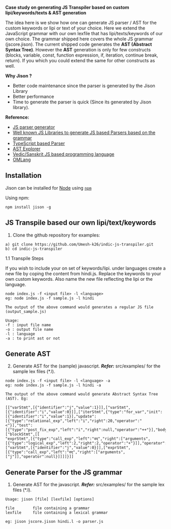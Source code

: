 **Case study on generating JS Transpiler based on custom lipi/keywords/texts & AST generation**

The idea here is we show how one can generate JS parser / AST for the custom keywords or lipi or text of your choice. Here we extend the JavaScript grammar with our own lexfile that has lipi/texts/keywords of our own choice. The grammar shipped here covers the whole JS grammar (jscore.jison). The current shipped code generates the **AST (Abstract Syntax Tree)**. However the **AST** generation is only for few constructs (blocks, variable, const, function expression, if, iteration, continue break, return). If you which you could extend the same for other constructs as well.

**Why Jison  ?**
 - Better code maintenance since the parser is generated by the Jison Library
 - Better performance
 - Time to generate the parser is quick (Since its generated by Jison library).

**Reference:**
 - [JS parser generator](https://github.com/zaach/jison)
 - [Well known JS Libraries to generate JS based Parsers based on the grammar](https://tomassetti.me/parsing-in-javascript/)
 - [TypeScript based Parser](https://github.com/basarat/demo-compiler)
 - [AST Explorer](https://astexplorer.net/)
 - [Vedic/Sanskrit JS based programming language](https://vedic-lang.github.io/)
-  [OMLang](https://omlang.com/)

Installation
------------
Jison can be installed for [Node](http://nodejs.org) using [`npm`](http://github.com/isaacs/npm/)

Using npm:

    npm install jison -g

JS Transpile based our own lipi/text/keywords
----------------------------------------------
 1. Clone the github repository for examples:
```
a) git clone https://github.com/Umesh-k26/indic-js-transpiler.git
b) cd indic-js-transpiler
```
1.1 Transpile Steps

If you wish to include your on set of keywords/lipi.
under languages create a new file by coping the content from hindi.js. Replace the keywords to your own custom keywords. Also name the new file reflecting the lipi or the language.

```
node index.js -f <input file> -l <language>
eg: node index.js -f sample.js -l hindi

The output of the above command would generates a regular JS file (output_sample.js)
```

```
Usage:
-f : input file name
-o : output file name
-l : language
-a : to print ast or not
```

Generate AST
-------------
 2. Generate AST for the (sample) javascript. ***Refer:*** src/examples/ for the sample lex files (*.l).

```
node index.js -f <input file> -l <language> -a
eg: node index.js -f sample.js -l hindi -a
```

```
The output of the above command would generate Abstract Syntax Tree (AST). Eg:

[["varStmt",[{"identifier":"j","value":1}]],["varStmt",[{"identifier":"i","value":0}]],["iterStmt",{"type":"for_var","init":[{"identifier":"i","value":1}],"update":[{"type":"relational_exp","left":"i","right":20,"operator":"<"}],"test":[{"type":"post_fix_exp","left":"i","right":null,"operator":"++"}],"body":["blockStmt",[[
"exprStmt",[{"type":"call_exp","left":"वद्","right":["arguments",[{"type":"logical_exp","left":2,"right":2,"operator":"+"}]],"operator":null}]],["varStmt",[{"identifier":"j","value":0}]],["exprStmt",[{"type":"call_exp","left":"वद्","right":["arguments",["j"]],"operator":null}]]]]}]]
```


Generate Parser for the JS grammar
----------------------------------

 1. Generate AST for the javascript. ***Refer:*** src/examples/ for the sample lex files (*.l).

```
Usage: jison [file] [lexfile] [options]

file        file containing a grammar
lexfile     file containing a lexical grammar

eg: jison jscore.jison hindi.l -o parser.js
```